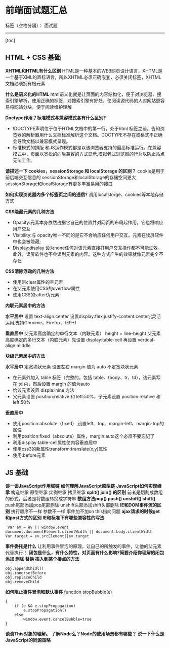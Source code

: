 ﻿# 前端面试题汇总

标签（空格分隔）： 面试题

---

[toc]
## HTML + CSS 基础
**XHTML和HTML有什么区别**
HTML是一种基本的WEB网页设计语言，XHTML是一个基于XML的置标语言，所以XHTML必须正确嵌套，必须关闭标签，XHTML文档必须拥有根元素

**什么是语义化的HTML**
html语义化就是让页面的内容结构化，便于对浏览器、搜索引擎解析，使用正确的标签，对搜索引擎有好处，使阅读源代码的人对网站更容易将网站分块，便于阅读维护理解

**Doctype作用？标准模式与兼容模式各有什么区别?**

 - !DOCTYPE声明位于位于HTML文档中的第一行，处于html 标签之前。告知浏览器的解析器用什么文档标准解析这个文档。DOCTYPE不存在或格式不正确会导致文档以兼容模式呈现。
 - 标准模式的排版 和JS运作模式都是以该浏览器支持的最高标准运行。在兼容模式中，页面以宽松的向后兼容的方式显示,模拟老式浏览器的行为以防止站点无法工作。

**请描述一下 cookies，sessionStorage 和 localStorage 的区别？**
cookie是用于前后端交互信息的
sessionStorage和localStorage的存储空间更大
sessionStorage和localStorage有更多丰富易用的接口


**如何实现浏览器内多个标签页之间的通信?**
调用localstorge、cookies等本地存储方式

**CSS隐藏元素的几种方法**

 - Opacity:元素本身依然占据它自己的位置并对网页的布局起作用。它也将响应用户交互
 - Visibility:与 opacity唯一不同的是它不会响应任何用户交互。元素在读屏软件中也会被隐藏;
 - Display:display 设为none任何对该元素直接打用户交互操作都不可能生效。此外，读屏软件也不会读到元素的内容。这种方式产生的效果就像元素完全不存在

**CSS清除浮动的几种方法**

 - 使用带clear属性的空元素
 - 在父元素使用CSS的overflow属性
 - 使用CSS的:after伪元素

**内联元素居中的方法**

**水平居中**
设置 text-align:center
设置display:flex;justify-content:center;(灵活运用,支持Chroime，Firefox，IE9+)

**垂直居中**
父元素高度确定的单行文本（内联元素） height = line-height
父元素高度确定的多行文本（内联元素）先设置 display:table-cell 再设置 vertical-align:middle

**块级元素居中的方法**
 
 **水平居中**
 定宽块状元素 设置左右 margin 值为 auto
 不定宽块状元素 
 

 - 在元素外加入 table 标签（完整的，包括 table、tbody、tr、td），该元素写在 td 内，然后设置 margin 的值为auto
 - 给该元素设置 displa:inine 方法
 - 父元素设置 position:relative 和 left:50%，子元素设置 position:relative 和 left:50%

**垂直居中**

 - 使用position:absolute（fixed）,设置left、top、margin-left、margin-top的属性
 - 利用position:fixed（absolute）属性，margin:auto这个必须不要忘记了
 - 利用display:table-cell属性使内容垂直居中
 - 使用css3的新属性transform:translate(x,y)属性
 - 使用:before元素

## JS 基础
**谈一谈JavaScript作用域链**
**如何理解JavaScript原型链**
**JavaScript如何实现继承**
构造继承
原型继承
实例继承
拷贝继承
 **split() join() 的区别**
 前者是切割成数组的形式，后者是将数组转换成字符串
 **数组方法pop() push() unshift() shift()**
 push尾部添加pop尾部删除
 unshift头部添加shift头部删除
 **IE和DOM事件流的区别**
 执行顺序不一样
 参数不一样
 事件加不加on
 this指向问题
 **ajax请求的时候get 和post方式的区别**
 **IE和标准下有哪些兼容性的写法**

     Var ev = ev || window.event
    document.documentElement.clientWidth || document.body.clientWidth
    Var target = ev.srcElement||ev.target

**事件委托是什么** 
让利用事件冒泡的原理，让自己的所触发的事件，让他的父元素代替执行！
**闭包是什么，有什么特性，对页面有什么影响?简要介绍你理解的闭包**
**添加 删除 替换 插入到某个接点的方法**

    obj.appendChidl()
    obj.innersetBefore
    obj.replaceChild
    obj.removeChild

**如何阻止事件冒泡和默认事件**
function stopBubble(e)

    {
        if (e && e.stopPropagation)
            e.stopPropagation()
        else
            window.event.cancelBubble=true
    }
    
**谈谈This对象的理解。**
**了解Node么？Node的使用场景都有哪些？**
**说一下什么是JavaScript的同源策略**